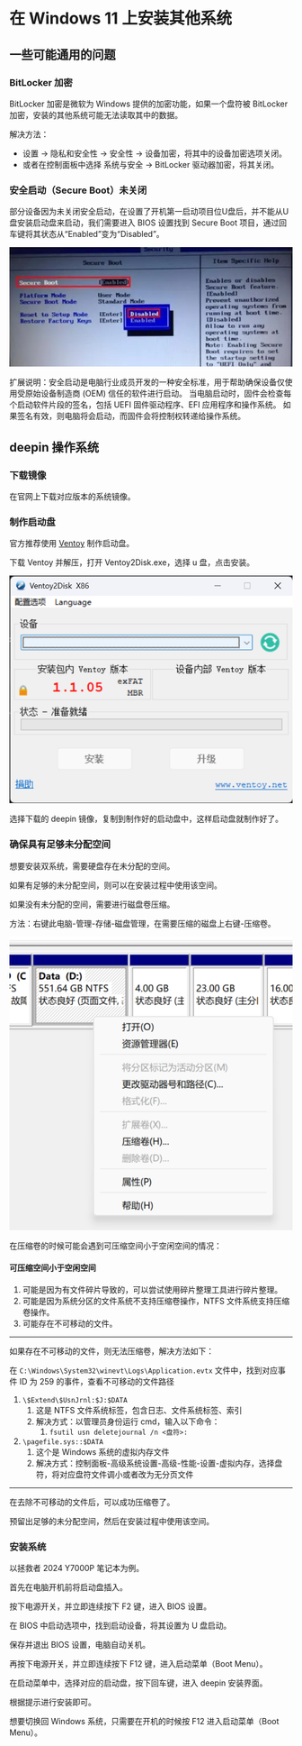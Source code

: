 # 在 Windows 11 上安装其他系统

## 一些可能通用的问题

### BitLocker 加密

BitLocker 加密是微软为 Windows 提供的加密功能，如果一个盘符被 BitLocker 加密，安装的其他系统可能无法读取其中的数据。

解决方法：
- 设置 -> 隐私和安全性 -> 安全性 -> 设备加密，将其中的设备加密选项关闭。
- 或者在控制面板中选择 系统与安全 -> BitLocker 驱动器加密，将其关闭。

### 安全启动（Secure Boot）未关闭

部分设备因为未关闭安全启动，在设置了开机第一启动项目位U盘后，并不能从U盘安装启动盘来启动，我们需要进入 BIOS 设置找到 Secure Boot 项目，通过回车键将其状态从“Enabled”变为“Disabled”。

![安全启动](assets/操作系统安装-安全启动.png)

扩展说明：安全启动是电脑行业成员开发的一种安全标准，用于帮助确保设备仅使用受原始设备制造商 (OEM) 信任的软件进行启动。 当电脑启动时，固件会检查每个启动软件片段的签名，包括 UEFI 固件驱动程序、EFI 应用程序和操作系统。 如果签名有效，则电脑将会启动，而固件会将控制权转递给操作系统。

## deepin 操作系统

### 下载镜像

在官网上下载对应版本的系统镜像。

### 制作启动盘

官方推荐使用 [Ventoy](https://www.ventoy.net/cn/index.html) 制作启动盘。

下载 Ventoy 并解压，打开 Ventoy2Disk.exe，选择 u 盘，点击安装。

![Ventoy制作启动盘](assets/操作系统安装-Ventoy制作启动盘.png)

选择下载的 deepin 镜像，复制到制作好的启动盘中，这样启动盘就制作好了。

### 确保具有足够未分配空间

想要安装双系统，需要硬盘存在未分配的空间。

如果有足够的未分配空间，则可以在安装过程中使用该空间。

如果没有未分配的空间，需要进行磁盘卷压缩。

方法：右键此电脑-管理-存储-磁盘管理，在需要压缩的磁盘上右键-压缩卷。

![压缩卷](assets/操作系统安装-压缩卷.png)

在压缩卷的时候可能会遇到可压缩空间小于空闲空间的情况：

#### 可压缩空间小于空闲空间

1. 可能是因为有文件碎片导致的，可以尝试使用碎片整理工具进行碎片整理。
2. 可能是因为系统分区的文件系统不支持压缩卷操作，NTFS 文件系统支持压缩卷操作。
3. 可能存在不可移动的文件。

---

如果存在不可移动的文件，则无法压缩卷，解决方法如下：

在 `C:\Windows\System32\winevt\Logs\Application.evtx` 文件中，找到对应事件 ID 为 259 的事件，查看不可移动的文件路径

1. `\$Extend\$UsnJrnl:$J:$DATA`
   1. 这是 NTFS 文件系统标签，包含日志、文件系统标签、索引
   2. 解决方式：以管理员身份运行 cmd，输入以下命令：
      1. `fsutil usn deletejournal /n <盘符>:`
2. `\pagefile.sys::$DATA`
   1. 这个是 Windows 系统的虚拟内存文件
   2. 解决方式：控制面板-高级系统设置-高级-性能-设置-虚拟内存，选择盘符，将对应盘符文件调小或者改为无分页文件

---

在去除不可移动的文件后，可以成功压缩卷了。

预留出足够的未分配空间，然后在安装过程中使用该空间。

### 安装系统

以拯救者 2024 Y7000P 笔记本为例。

首先在电脑开机前将启动盘插入。

按下电源开关，并立即连续按下 F2 键，进入 BIOS 设置。

在 BIOS 中启动选项中，找到启动设备，将其设置为 U 盘启动。

保存并退出 BIOS 设置，电脑自动关机。

再按下电源开关，并立即连续按下 F12 键，进入启动菜单（Boot Menu）。

在启动菜单中，选择对应的启动盘，按下回车键，进入 deepin 安装界面。

根据提示进行安装即可。

想要切换回 Windows 系统，只需要在开机的时候按 F12 进入启动菜单（Boot Menu）。
